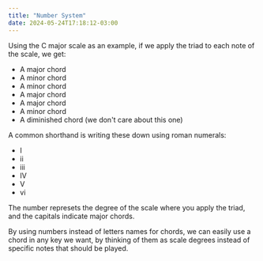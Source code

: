 ```yaml
---
title: "Number System"
date: 2024-05-24T17:18:12-03:00
---
```


Using the C major scale as an example, if we apply the triad to each note of the scale, we get:

- A major chord
- A minor chord
- A minor chord
- A major chord
- A major chord
- A minor chord
- A diminished chord (we don't care about this one)

A common shorthand is writing these down using roman numerals:

- I
- ii
- iii
- IV
- V
- vi

The number represets the degree of the scale where you apply the triad, and the capitals indicate major chords.

By using numbers instead of letters names for chords, we can easily use a chord in any key we want, by thinking of them as scale degrees instead of specific notes that should be played.
